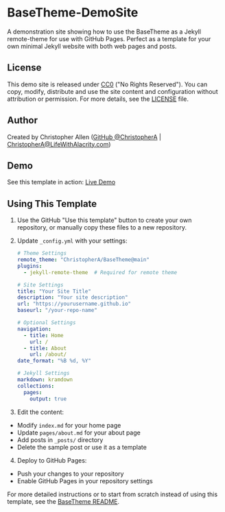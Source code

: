 # BaseTheme-DemoSite

A demonstration site showing how to use the BaseTheme as a Jekyll remote-theme for use with GitHub Pages. Perfect as a template for your own minimal Jekyll website with both web pages and posts.

## License

This demo site is released under [CC0](LICENSE) ("No Rights Reserved"). You can copy, modify, distribute and use the site content and configuration without attribution or permission. For more details, see the [LICENSE](LICENSE) file.

## Author

Created by Christopher Allen ([GitHub @ChristopherA](https://github.com/ChristopherA) | ChristopherA@LifeWithAlacrity.com)

## Demo

See this template in action: [Live Demo](https://christophera.github.io/BaseTheme-SiteDemo/)

## Using This Template

1. Use the GitHub "Use this template" button to create your own repository, or manually copy these files to a new repository.

2. Update `_config.yml` with your settings:
   ```yaml
   # Theme Settings
   remote_theme: "ChristopherA/BaseTheme@main"
   plugins:
     - jekyll-remote-theme  # Required for remote theme

   # Site Settings
   title: "Your Site Title"
   description: "Your site description"
   url: "https://yourusername.github.io"
   baseurl: "/your-repo-name"

   # Optional Settings
   navigation:
     - title: Home
       url: /
     - title: About
       url: /about/
   date_format: "%B %d, %Y"

   # Jekyll Settings
   markdown: kramdown
   collections:
     pages:
       output: true
   ```

3. Edit the content:
  - Modify `index.md` for your home page
  - Update `pages/about.md` for your about page
  - Add posts in `_posts/` directory
  - Delete the sample post or use it as a template

4. Deploy to GitHub Pages:
  - Push your changes to your repository
  - Enable GitHub Pages in your repository settings

For more detailed instructions or to start from scratch instead of using this template, see the [BaseTheme README](https://github.com/ChristopherA/BaseTheme).
